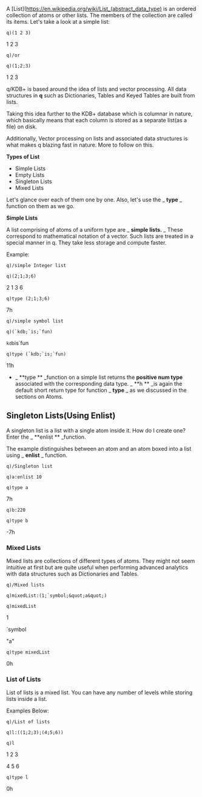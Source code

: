 A [List](https://en.wikipedia.org/wiki/List_(abstract_data_type) is an ordered collection of atoms or other lists. The members of the collection are called its items. Let&#39;s take a look at a simple list:

    q)(1 2 3)

1 2 3

    q)/or

    q)(1;2;3)

1 2 3

q/KDB+ is based around the idea of lists and vector processing. All data structures in  **q**  such as Dictionaries, Tables and Keyed Tables are built from lists.

Taking this idea further to the KDB+ database which is columnar in nature, which basically means that each column is stored as a separate list(as a file) on disk.

Additionally, Vector processing on lists and associated data structures is what makes q blazing fast in nature. More to follow on this.

**Types of List**

- Simple Lists
- Empty Lists
- Singleton Lists
- Mixed Lists

Let&#39;s glance over each of them one by one. Also, let&#39;s use the _ **type** _ function on them as we go.

**Simple Lists**

A list comprising of atoms of a uniform type are _ **simple lists.** _ These correspond to mathematical notation of a vector. Such lists are treated in a special manner in q. They take less storage and compute faster.

Example:

    q)/simple Integer list

    q)(2;1;3;6)

2 1 3 6

    q)type (2;1;3;6)

7h

    q)/simple symbol list

    q)(`kdb;`is;`fun)

`kdb`is`fun

    q)type (`kdb;`is;`fun)

11h

- _ **type ** _function on a simple list returns the  **positive num type**  associated with the corresponding data type. _ **h ** _is again the default short return type for function _ **type** _ as we discussed in the sections on Atoms.

## Singleton Lists(Using Enlist)

A singleton list is a list with a single atom inside it. How do I create one? Enter the _ **enlist ** _function.

The example distinguishes between an atom and an atom boxed into a list using _ **enlist** _ function.

    q)/Singleton list

    q)a:enlist 10

    q)type a

7h

    q)b:220

    q)type b

-7h

### Mixed Lists

Mixed lists are collections of different types of atoms. They might not seem intuitive at first but are quite useful when performing advanced analytics with data structures such as Dictionaries and Tables.

    q)/Mixed lists

    q)mixedList:(1;`symbol;&quot;a&quot;)

    q)mixedList

1

`symbol

&quot;a&quot;

    q)type mixedList

0h

### List of Lists

List of lists is a mixed list. You can have any number of levels while storing lists inside a list.

Examples Below:

    q)/List of lists

    q)l:((1;2;3);(4;5;6))

    q)l

1 2 3

4 5 6

    q)type l

0h